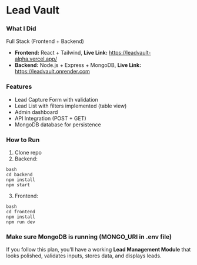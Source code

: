 # Lead Vault

### What I Did
Full Stack (Frontend + Backend)

- **Frontend:** React + Tailwind,
  **Live Link:** https://leadvault-alpha.vercel.app/
- **Backend:** Node.js + Express + MongoDB,
  **Live Link:** https://leadvault.onrender.com

### Features
- Lead Capture Form with validation  
- Lead List with filters implemented (table view)
- Admin dashboard  
- API Integration (POST + GET)  
- MongoDB database for persistence  

### How to Run
1. Clone repo  
2. Backend:  
```
bash
cd backend
npm install
npm start
```
3. Frontend:
```
bash
cd frontend
npm install
npm run dev
```
### Make sure MongoDB is running (MONGO_URI in .env file)


If you follow this plan, you’ll have a working **Lead Management Module** that looks polished, validates inputs, stores data, and displays leads.  
